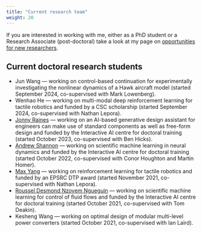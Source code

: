 ```yaml
---
title: "Current research team"
weight: 20
---
```


If you are interested in working with me, either as a PhD student or a Research Associate (post-doctoral) take a look at my page on [opportunities for new researchers](../new-researchers/).

## Current doctoral research students

* Jun Wang &mdash; working on control-based continuation for experimentally investigating the nonlinear dynamics of a Hawk aircraft model (started September 2024, co-supervised with Mark Lowenberg).
* Wenhao He &mdash; working on multi-modal deep reinforcement learning for tactile robotics and funded by a CSC scholarship (started September 2024, co-supervised with Nathan Lepora).
* [Jonny Raines](https://www.bristol.ac.uk/cdt/interactive-ai/current-students/2023-cohort/raines/) &mdash; working on an AI-based generative design assistant for engineers can make use of standard components as well as free-form design and funded by the Interactive AI centre for doctoral training (started October 2023, co-supervised with Ben Hicks).
* [Andrew Shannon](https://www.bristol.ac.uk/cdt/interactive-ai/current-students/2022-cohort/shannon/) &mdash; working on scientific machine learning in neural dynamics and funded by the Interactive AI centre for doctoral training (started October 2022, co-supervised with Conor Houghton and Martin Homer).
* [Max Yang](https://maxyang27896.github.io/) &mdash; working on reinforcement learning for tactile robotics and funded by an EPSRC DTP award (started November 2021, co-supervised with Nathan Lepora).
* [Roussel Desmond Nzoyem Ngueguin](https://ddrous.github.io/) &mdash; working on scientific machine learning for control of fluid flows and funded by the Interactive AI centre for doctoral training (started October 2021, co-supervised with Tom Deakin).
* Kesheng Wang &mdash; working on optimal design of modular multi-level power converters (started October 2021, co-supervised with Ian Laird).

<!-- * Mishaal Sanad &mdash; working on inerter-based vibration suppression for pantographs (started December 2021). -->
